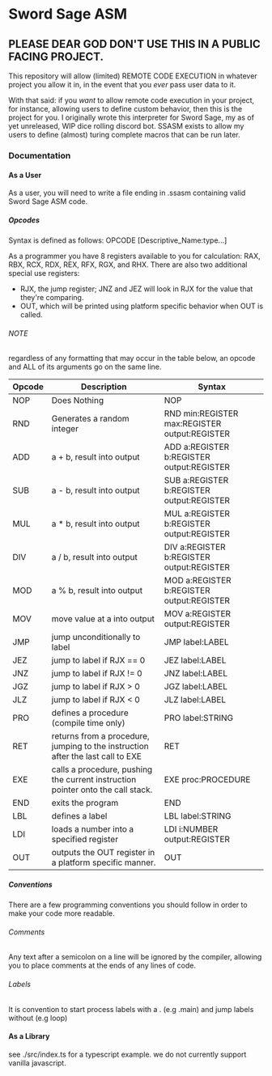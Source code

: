 # Sword Sage ASM

## PLEASE DEAR GOD DON'T USE THIS IN A PUBLIC FACING PROJECT.

This repository will allow (limited) REMOTE CODE EXECUTION in whatever project you allow it in, in the event that you *ever* pass user data to it.

With that said: if you *want* to allow remote code execution in your project, for instance, allowing users to define custom behavior, then this is the project for you.
I originally wrote this interpreter for Sword Sage, my as of yet unreleased, WIP dice rolling discord bot. SSASM exists to allow my users to define (almost) turing complete macros that can be run later.

### Documentation

#### As a User

As a user, you will need to write a file ending in .ssasm containing valid Sword Sage ASM code.

##### Opcodes

Syntax is defined as follows:
OPCODE [Descriptive_Name:type...]

As a programmer you have 8 registers available to you for calculation: RAX, RBX, RCX, RDX, REX, RFX, RGX, and RHX.
There are also two additional special use registers:

* RJX, the jump register; JNZ and JEZ will look in RJX for the value that they're comparing.
* OUT, which will be printed using platform specific behavior when OUT is called.

###### NOTE

regardless of any formatting that may occur in the table below, an opcode and ALL of its arguments go on the same line.


| Opcode | Description                                                                     | Syntax                                        |
| -------- | --------------------------------------------------------------------------------- | ----------------------------------------------- |
| NOP    | Does Nothing                                                                    | NOP                                           |
| RND    | Generates a random integer                                                      | RND min:REGISTER max:REGISTER output:REGISTER |
| ADD    | a + b, result into output                                                       | ADD a:REGISTER b:REGISTER output:REGISTER     |
| SUB    | a - b, result into output                                                       | SUB a:REGISTER b:REGISTER output:REGISTER     |
| MUL    | a * b, result into output                                                       | MUL a:REGISTER b:REGISTER output:REGISTER     |
| DIV    | a / b, result into output                                                       | DIV a:REGISTER b:REGISTER output:REGISTER     |
| MOD    | a % b, result into output                                                       | MOD a:REGISTER b:REGISTER output:REGISTER     |
| MOV    | move value at a into output                                                     | MOV a:REGISTER output:REGISTER                |
| JMP    | jump unconditionally to label                                                   | JMP label:LABEL                               |
| JEZ    | jump to label if RJX == 0                                                       | JEZ label:LABEL                               |
| JNZ    | jump to label if RJX != 0                                                       | JNZ label:LABEL                               |
| JGZ    | jump to label if RJX > 0                                                        | JGZ label:LABEL                               |
| JLZ    | jump to label if RJX < 0                                                        | JLZ label:LABEL                               |
| PRO    | defines a procedure (compile time only)                                         | PRO label:STRING                              |
| RET    | returns from a procedure, jumping to the instruction after the last call to EXE | RET                                           |
| EXE    | calls a procedure, pushing the current instruction pointer onto the call stack. | EXE proc:PROCEDURE                            |
| END    | exits the program                                                               | END                                           |
| LBL    | defines a label                                                                 | LBL label:STRING                              |
| LDI    | loads a number into a specified register                                        | LDI i:NUMBER output:REGISTER                  |
| OUT    | outputs the OUT register in a platform specific manner.                         | OUT                                           |

##### Conventions

There are a few programming conventions you should follow in order to make your code more readable.

###### Comments

Any text after a semicolon on a line will be ignored by the compiler, allowing you to place comments at the ends of any lines of code.

###### Labels

It is convention to start process labels with a . (e.g .main) and jump labels without (e.g loop)

#### As a Library

see ./src/index.ts for a typescript example.
we do not currently support vanilla javascript.
